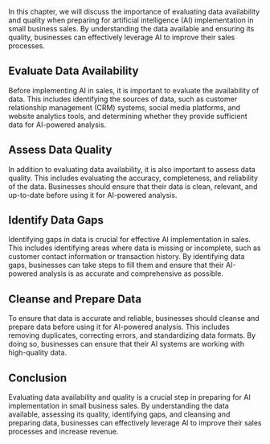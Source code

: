 
In this chapter, we will discuss the importance of evaluating data availability and quality when preparing for artificial intelligence (AI) implementation in small business sales. By understanding the data available and ensuring its quality, businesses can effectively leverage AI to improve their sales processes.

Evaluate Data Availability
--------------------------

Before implementing AI in sales, it is important to evaluate the availability of data. This includes identifying the sources of data, such as customer relationship management (CRM) systems, social media platforms, and website analytics tools, and determining whether they provide sufficient data for AI-powered analysis.

Assess Data Quality
-------------------

In addition to evaluating data availability, it is also important to assess data quality. This includes evaluating the accuracy, completeness, and reliability of the data. Businesses should ensure that their data is clean, relevant, and up-to-date before using it for AI-powered analysis.

Identify Data Gaps
------------------

Identifying gaps in data is crucial for effective AI implementation in sales. This includes identifying areas where data is missing or incomplete, such as customer contact information or transaction history. By identifying data gaps, businesses can take steps to fill them and ensure that their AI-powered analysis is as accurate and comprehensive as possible.

Cleanse and Prepare Data
------------------------

To ensure that data is accurate and reliable, businesses should cleanse and prepare data before using it for AI-powered analysis. This includes removing duplicates, correcting errors, and standardizing data formats. By doing so, businesses can ensure that their AI systems are working with high-quality data.

Conclusion
----------

Evaluating data availability and quality is a crucial step in preparing for AI implementation in small business sales. By understanding the data available, assessing its quality, identifying gaps, and cleansing and preparing data, businesses can effectively leverage AI to improve their sales processes and increase revenue.

